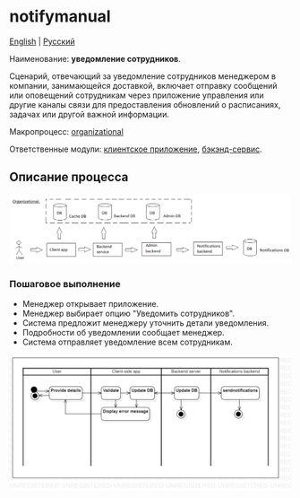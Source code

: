 # notifymanual

[English](notifymanual.md) | [Русский](notifymanual.ru.md)

Наименование: **уведомление сотрудников**.

Сценарий, отвечающий за уведомление сотрудников менеджером в компании, занимающейся доставкой, включает отправку сообщений или оповещений сотрудникам через приложение управления или другие каналы связи для предоставления обновлений о расписаниях, задачах или другой важной информации.

Макропроцесс: [organizational](../../macroprocesses/organizational.ru.md)

Ответственные модули: [клиентское приложение](../../frontend/managerclient.md), [бэкэнд-сервис](../../backend/managerbackend.md).

## Описание процесса

![organizational_overall](../../img/organizational_overall.png)

### Пошаговое выполнение

- Менеджер открывает приложение.
- Менеджер выбирает опцию "Уведомить сотрудников".
- Система предложит менеджеру уточнить детали уведомления.
- Подробности об уведомлении сообщает менеджер.
- Система отправляет уведомление всем сотрудникам.

![warehouse.reportincident](../../img/activitydiagrams/warehouse.reportincident.png)
